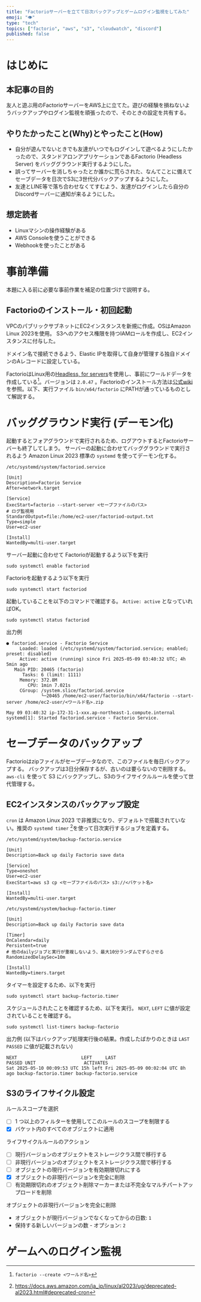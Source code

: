 ```yaml
---
title: "Factorioサーバーを立てて日次バックアップとゲームログイン監視をしてみた"
emoji: "👁️"
type: "tech"
topics: ["factorio", "aws", "s3", "cloudwatch", "discord"]
published: false
---
```


# はじめに

## 本記事の目的

友人と遊ぶ用のFactorioサーバーをAWS上に立てた。遊びの経験を損ねないようバックアップやログイン監視を頑張ったので、そのときの設定を共有する。

## やりたかったこと(Why)とやったこと(How)

* 自分が遊んでないときでも友達がいつでもログインして遊べるようにしたかったので、スタンドアロンアプリケーションであるFactorio (Headless Server) をバッググラウンド実行するようにした。
* 誤ってサーバーを消しちゃったとか誰かに荒らされた、なんてことに備えてセーブデータを日次でS3に3世代分バックアップするようにした。
* 友達とLINE等で落ち合わせなくてすむよう、友達がログインしたら自分のDiscordサーバーに通知が来るようにした。

## 想定読者

* Linuxマシンの操作経験がある
* AWS Consoleを使うことができる
* Webhookを使ったことがある

# 事前準備

本題に入る前に必要な事前作業を補足の位置づけで説明する。

## Factorioのインストール・初回起動

VPCのパブリックサブネットにEC2インスタンスを新規に作成。OSはAmazon Linux 2023を使用。
S3へのアクセス権限を持つIAMロールを作成し、EC2インスタンスに付与した。

ドメイン名で接続できるよう、Elastic IPを取得して自身が管理する独自ドメインのAレコードに設定している。

FactorioはLinux用の[Headless, for servers](https://www.factorio.com/download)を使用し、事前にワールドデータを作成している[^1]。バージョンは `2.0.47`
。Factorioのインストール方法は[公式wiki](https://wiki.factorio.com/Multiplayer#Setting_up_a_Linux_Factorio_server)を参照。以下、実行ファイル `bin/x64/factorio` にPATHが通っているものとして解説する。

[^1]: `factorio --create <ワールド名>`

# バッググラウンド実行 (デーモン化)

起動するとフォアグラウンドで実行されるため、ログアウトするとFactorioサーバーも終了してしまう。
サーバーの起動に合わせてバッググラウンドで実行されるよう Amazon Linux 2023 標準の `systemd` を使ってデーモン化する。

`/etc/systemd/system/factoriod.service`

```
[Unit]
Description=Factorio Service
After=network.target

[Service]
ExecStart=factorio --start-server <セーブファイルのパス>
# ログ監視用
StandardOutput=file:/home/ec2-user/factoriod-output.txt
Type=simple
User=ec2-user

[Install]
WantedBy=multi-user.target
```

サーバー起動に合わせて Factorioが起動するよう以下を実行

```shell
sudo systemctl enable factoriod
```

Factorioを起動するよう以下を実行

```shell
sudo systemctl start factoriod
```

起動していることを以下のコマンドで確認する。 `Active: active` となっていればOK。
```shell
sudo systemctl status factoriod
```

出力例
```
● factoriod.service - Factorio Service
     Loaded: loaded (/etc/systemd/system/factoriod.service; enabled; preset: disabled)
     Active: active (running) since Fri 2025-05-09 03:40:32 UTC; 4h 5min ago
   Main PID: 20465 (factorio)
      Tasks: 6 (limit: 1111)
     Memory: 372.8M
        CPU: 1min 7.021s
     CGroup: /system.slice/factoriod.service
             └─20465 /home/ec2-user/factorio/bin/x64/factorio --start-server /home/ec2-user/<ワールド名>.zip

May 09 03:40:32 ip-172-31-1-xxx.ap-northeast-1.compute.internal systemd[1]: Started factoriod.service - Factorio Service.
```

# セーブデータのバックアップ

Factorioはzipファイルがセーブデータなので、このファイルを毎日バックアップする。 バックアップは3日分保存するが、古いのは要らないので削除する。
`aws-cli` を使って S3 にバックアップし、S3のライフサイクルルールを使って世代管理する。

## EC2インスタンスのバックアップ設定

`cron` は Amazon Linux 2023 で非推奨になり、デフォルトで搭載されていない。推奨の `systemd timer` [^2]を使って日次実行するジョブを定義する。

[^2]: https://docs.aws.amazon.com/ja_jp/linux/al2023/ug/deprecated-al2023.html#deprecated-cron

`/etc/systemd/system/backup-factorio.service`

```
[Unit]
Description=Back up daily Factorio save data

[Service]
Type=oneshot
User=ec2-user
ExecStart=aws s3 cp <セーブファイルのパス> s3://<バケット名>

[Install]
WantedBy=multi-user.target
```

`/etc/systemd/system/backup-factorio.timer`

```
[Unit]
Description=Back up daily Factorio save data

[Timer]
OnCalendar=daily
Persistent=true
# 他のdailyジョブと実行が重複しないよう、最大10分ランダムでずらさせる
RandomizedDelaySec=10m

[Install]
WantedBy=timers.target
```

タイマーを設定するため、以下を実行

```shell
sudo systemctl start backup-factorio.timer
```

スケジュールされたことを確認するため、以下を実行。 `NEXT`, `LEFT` に値が設定されていることを確認する。

```shell
sudo systemctl list-timers backup-factorio
```

出力例 (以下はバックアップ処理実行後の結果。作成したばかりのときは `LAST` `PASSED` に値が記載されない)
```
NEXT                        LEFT     LAST                        PASSED UNIT                  ACTIVATES
Sat 2025-05-10 00:09:53 UTC 15h left Fri 2025-05-09 00:02:04 UTC 8h ago backup-factorio.timer backup-factorio.service
```


## S3のライフサイクル設定

ルールスコープを選択

- [ ] 1 つ以上のフィルターを使用してこのルールのスコープを制限する
- [x] バケット内のすべてのオブジェクトに適用

ライフサイクルルールのアクション

- [ ] 現行バージョンのオブジェクトをストレージクラス間で移行する
- [ ] 非現行バージョンのオブジェクトをストレージクラス間で移行する
- [ ] オブジェクトの現行バージョンを有効期限切れにする
- [x] オブジェクトの非現行バージョンを完全に削除
- [ ] 有効期限切れのオブジェクト削除マーカーまたは不完全なマルチパートアップロードを削除

オブジェクトの非現行バージョンを完全に削除

- オブジェクトが現行バージョンでなくなってからの日数: `1`
- 保持する新しいバージョンの数 - オプション: `2`



# ゲームへのログイン監視


